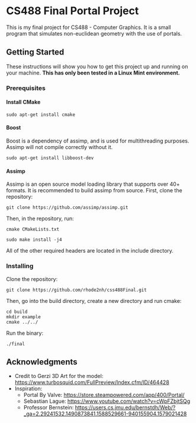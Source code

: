 # CS488 Final Portal Project

This is my final project for CS488 - Computer Graphics. It is a small program that simulates non-euclidean geometry with the use of portals.

## Getting Started

These instructions will show you how to get this project up and running on your machine. **This has only been tested in a Linux Mint environment.**

### Prerequisites

#### Install CMake

```
sudo apt-get install cmake
```

#### Boost

Boost is a dependency of assimp, and is used for multithreading purposes. Assimp will not compile correctly without it.

```
sudo apt-get install libboost-dev
```

#### Assimp

Assimp is an open source model loading library that supports over 40+ formats. 
It is recommended to build assimp from source. 
First, clone the repository:

```
git clone https://github.com/assimp/assimp.git
```

Then, in the repository, run:

```
cmake CMakeLists.txt
```
```
sudo make install -j4
```

All of the other required headers are located in the include directory.

### Installing

Clone the repository:

```
git clone https://github.com/rhode2nh/css488Final.git
```

Then, go into the build directory, create a new directory and run cmake:

```
cd build
mkdir example
cmake ../../
```

Run the binary:

```
./final
```


## Acknowledgments

* Credit to Gerzi 3D Art for the model: https://www.turbosquid.com/FullPreview/Index.cfm/ID/464428
* Inspiration:
  - Portal By Valve: https://store.steampowered.com/app/400/Portal/
  - Sebastian Lague: https://www.youtube.com/watch?v=cWpFZbjtSQg
  - Professor Bernstein: https://users.cs.jmu.edu/bernstdh/Web/?_ga=2.29241532.1490873841.1588529661-940155904.1579021428
